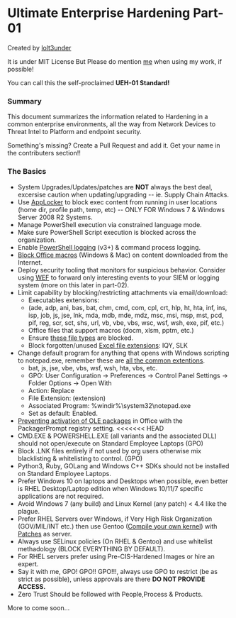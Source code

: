 # Ultimate Enterprise Hardening Part-01

Created by [lolt3under](https://www.linkedin.com/in/achintya-vatsraj-7494111b4/) 

It is under MIT License But Please do mention [me](https://www.linkedin.com/in/achintya-vatsraj-7494111b4/) when using my work, if possible!

You can call this the self-proclaimed **UEH-01 Standard!**

### Summary

This document summarizes the information related to Hardening in a common enterprise environments, all the way from Network Devices to Threat Intel to Platform and endpoint security.

Something's missing? Create a Pull Request and add it. Get your name in the contributers section!!

### The Basics

- System Upgrades/Updates/patches are **NOT** always the best deal, excersise caution when updating/upgrading -- ie. Supply Chain Attacks.
- Use [AppLocker](https://technet.microsoft.com/en-us/library/dd759117(v=ws.11).aspx) to block exec content from running in user locations (home dir, profile path, temp, etc) -- ONLY FOR Windows 7 & Windows Server 2008 R2 Systems.
- Manage PowerShell execution via constrained language mode.
- Make sure PowerShell Script execution is blocked across the organization.
- Enable [PowerShell logging](https://www.fireeye.com/blog/threat-research/2016/02/greater_visibilityt.html) (v3+) & command process logging.
- [Block Office macros](https://blogs.technet.microsoft.com/mmpc/2016/03/22/new-feature-in-office-2016-can-block-macros-and-help-prevent-infection/) (Windows & Mac) on content downloaded from the Internet.
- Deploy security tooling that monitors for suspicious behavior. Consider using [WEF](https://blogs.technet.microsoft.com/jepayne/2015/11/23/monitoring-what-matters-windows-event-forwarding-for-everyone-even-if-you-already-have-a-siem/) to forward only interesting events to your SIEM or logging system (more on this later in part-02).
- Limit capability by blocking/restricting attachments via email/download:
	-  Executables extensions:
	-  (ade, adp, ani, bas, bat, chm, cmd, com, cpl,
crt, hlp, ht, hta, inf, ins, isp, job, js, jse, lnk, mda, mdb,
mde, mdz, msc, msi, msp, mst, pcd, pif, reg, scr, sct, shs,
url, vb, vbe, vbs, wsc, wsf, wsh, exe, pif, etc.)
	- Office files that support macros (docm, xlsm, pptm, etc.)
	-  Ensure [these file types](https://support.office.com/en-us/article/blocked-attachments-in-outlook-434752e1-02d3-4e90-9124-8b81e49a8519) are blocked.
	-  Block forgotten/unused [Excel file extensions](https://www.vmray.com/cyber-security-blog/forgotten-ms-office-features-used-deliver-malware/): IQY, SLK
-  Change default program for anything that opens with Windows scripting to notepad.exe, remember these are [all the common extentions](https://support.microsoft.com/en-us/windows/common-file-name-extensions-in-windows-da4a4430-8e76-89c5-59f7-1cdbbc75cb01).
	- bat, js, jse, vbe, vbs, wsf, wsh, hta, vbs, etc.
	- GPO: User Configuration -> Preferences -> Control Panel Settings -> Folder Options -> Open With
	-  Action: Replace
	-  File Extension: (extension)
	-  Associated Program: %windir%\system32\notepad.exe
	-  Set as default: Enabled.
- [Preventing activation of OLE packages](https://cloudblogs.microsoft.com/microsoftsecure/2016/06/14/wheres-the-macro-malware-author-are-now-using-ole-embedding-to-deliver-malicious-files/?source=mmpc) in Office with the PackagerPrompt registry setting.
<<<<<<< HEAD
- CMD.EXE & POWERSHELL.EXE (all variants and the associated DLL) should not open/execute on Standard Employee Laptops (GPO)
- Block .LNK files entirely if not used by org users otherwise mix blacklisting & whitelisting to control. (GPO)
- Python3, Ruby, GOLang and Windows C++ SDKs should not be installed on Standard Employee Laptops.
- Prefer Windows 10 on laptops and Desktops when possible, even better is RHEL Desktop/Laptop edition when Windows 10/11/7 specific applications are not required.
- Avoid Windows 7 (any build) and Linux Kernel (any patch) < 4.4 like the plague.
- Prefer RHEL Servers over Windows, if Very High Risk Organization (GOV/MIL/INT etc.) then use Gentoo ([Compile your own kernel](https://www.odi.ch/prog/kernel-config.php)) with [Patches](https://grsecurity.net/features) as server. 
- Always use SELinux policies (On RHEL & Gentoo) and use whitelist methadology (BLOCK EVERYTHING BY DEFAULT).
- For RHEL servers prefer using Pre-CIS-Hardened Images or hire an expert. 
- Say it with me, GPO! GPO!! GPO!!!, always use GPO to restrict (be as strict as possible), unless approvals are there **DO NOT PROVIDE ACCESS.**
- Zero Trust Should be followed with People,Process & Products.

More to come soon...


